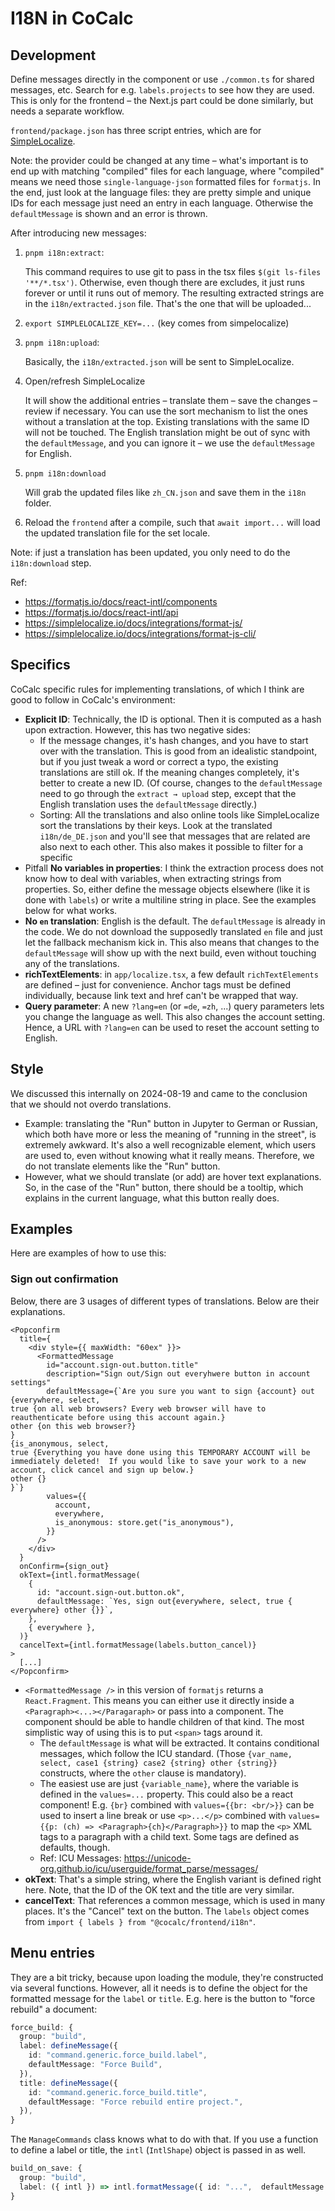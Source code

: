 # I18N in CoCalc

## Development

Define messages directly in the component or use `./common.ts` for shared messages, etc. Search for e.g. `labels.projects` to see how they are used. This is only for the frontend – the Next.js part could be done similarly, but needs a separate workflow.

`frontend/package.json` has three script entries, which are for [SimpleLocalize](https://simplelocalize.io/).

Note: the provider could be changed at any time – what's important is to end up with matching "compiled" files for each language, where "compiled" means we need those `single-language-json` formatted files for `formatjs`. In the end, just look at the language files: they are pretty simple and unique IDs for each message just need an entry in each language. Otherwise the `defaultMessage` is shown and an error is thrown.

After introducing new messages:

1.  `pnpm i18n:extract`:

    This command requires to use git to pass in the tsx files `$(git ls-files '**/*.tsx')`. Otherwise, even though there are excludes, it just runs forever or until it runs out of memory. The resulting extracted strings are in the `i18n/extracted.json` file. That's the one that will be uploaded...

1.  `export SIMPLELOCALIZE_KEY=...` (key comes from simpelocalize)
1.  `pnpm i18n:upload`:

    Basically, the `i18n/extracted.json` will be sent to SimpleLocalize.

1.  Open/refresh SimpleLocalize

    It will show the additional entries – translate them – save the changes – review if necessary. You can use the sort mechanism to list the ones without a translation at the top. Existing translations with the same ID will not be touched. The English translation might be out of sync with the `defaultMessage`, and you can ignore it – we use the `defaultMessage` for English.

1.  `pnpm i18n:download`

    Will grab the updated files like `zh_CN.json` and save them in the `i18n` folder.

1.  Reload the `frontend` after a compile, such that `await import...` will load the updated translation file for the set locale.

Note: if just a translation has been updated, you only need to do the `i18n:download` step.

Ref:

- https://formatjs.io/docs/react-intl/components
- https://formatjs.io/docs/react-intl/api
- https://simplelocalize.io/docs/integrations/format-js/
- https://simplelocalize.io/docs/integrations/format-js-cli/

## Specifics

CoCalc specific rules for implementing translations, of which I think are good to follow in CoCalc's environment:

- **Explicit ID**: Technically, the ID is optional. Then it is computed as a hash upon extraction. However, this has two negative sides:
  - If the message changes, it's hash changes, and you have to start over with the translation. This is good from an idealistic standpoint, but if you just tweak a word or correct a typo, the existing translations are still ok. If the meaning changes completely, it's better to create a new ID. (Of course, changes to the `defaultMessage` need to go through the `extract → upload` step, except that the English translation uses the `defaultMessage` directly.)
  - Sorting: All the translations and also online tools like SimpleLocalize sort the translations by their keys. Look at the translated `i18n/de_DE.json` and you'll see that messages that are related are also next to each other. This also makes it possible to filter for a specific
- Pitfall **No variables in properties**: I think the extraction process does not know how to deal with variables, when extracting strings from properties. So, either define the message objects elsewhere (like it is done with `labels`) or write a multiline string in place. See the examples below for what works.
- **No `en` translation**: English is the default. The `defaultMessage` is already in the code. We do not download the supposedly translated `en` file and just let the fallback mechanism kick in. This also means that changes to the `defaultMessage` will show up with the next build, even without touching any of the translations.
- **richTextElements**: in `app/localize.tsx`, a few default `richTextElements` are defined – just for convenience. Anchor tags must be defined individually, because link text and href can't be wrapped that way.
- **Query parameter**: A new `?lang=en` (or `=de`, `=zh`, ...) query parameters lets you change the language as well. This also changes the account setting. Hence, a URL with `?lang=en` can be used to reset the account setting to English.

## Style

We discussed this internally on 2024-08-19 and came to the conclusion that we should not overdo translations.

- Example: translating the "Run" button in Jupyter to German or Russian, which both have more or less the meaning of "running in the street", is extremely awkward. It's also a well recognizable element, which users are used to, even without knowing what it really means. Therefore, we do not translate elements like the "Run" button.
- However, what we should translate (or add) are hover text explanations. So, in the case of the "Run" button, there should be a tooltip, which explains in the current language, what this button really does.

## Examples

Here are examples of how to use this:

### Sign out confirmation

Below, there are 3 usages of different types of translations. Below are their explanations.

```tsx
<Popconfirm
  title={
    <div style={{ maxWidth: "60ex" }}>
      <FormattedMessage
        id="account.sign-out.button.title"
        description="Sign out/Sign out everyhwere button in account settings"
        defaultMessage={`Are you sure you want to sign {account} out
{everywhere, select,
true {on all web browsers? Every web browser will have to reauthenticate before using this account again.}
other {on this web browser?}
}
{is_anonymous, select,
true {Everything you have done using this TEMPORARY ACCOUNT will be immediately deleted!  If you would like to save your work to a new account, click cancel and sign up below.}
other {}
}`}
        values={{
          account,
          everywhere,
          is_anonymous: store.get("is_anonymous"),
        }}
      />
    </div>
  }
  onConfirm={sign_out}
  okText={intl.formatMessage(
    {
      id: "account.sign-out.button.ok",
      defaultMessage: `Yes, sign out{everywhere, select, true { everywhere} other {}}`,
    },
    { everywhere },
  )}
  cancelText={intl.formatMessage(labels.button_cancel)}
>
  [...]
</Popconfirm>
```

- `<FormattedMessage />` in this version of `formatjs` returns a `React.Fragment`. This means you can either use it directly inside a `<Paragraph><...></Paragaraph>` or pass into a component. The component should be able to handle children of that kind. The most simplistic way of using this is to put `<span>` tags around it.
  - The `defaultMessage` is what will be extracted. It contains conditional messages, which follow the ICU standard. (Those `{var_name, select, case1 {string} case2 {string} other {string}}` constructs, where the `other` clause is mandatory).
  - The easiest use are just `{variable_name}`, where the variable is defined in the `values=...` property. This could also be a react component! E.g. `{br}` combined with `values={{br: <br/>}}` can be used to insert a line break or use `<p>...</p>` combined with `values={{p: (ch) => <Paragraph>{ch}</Paragraph>}}` to map the `<p>` XML tags to a paragraph with a child text. Some tags are defined as defaults, though.
  - Ref: ICU Messages: https://unicode-org.github.io/icu/userguide/format_parse/messages/
- **okText**: That's a simple string, where the English variant is defined right here. Note, that the ID of the OK text and the title are very similar.
- **cancelText**: That references a common message, which is used in many places. It's the "Cancel" text on the button. The `labels` object comes from `import { labels } from "@cocalc/frontend/i18n"`.

## Menu entries

They are a bit tricky, because upon loading the module, they're constructed via several functions.
However, all it needs is to define the object for the formatted message for the `label` or `title`. E.g. here is the button to "force rebuild" a document:

```typescript
force_build: {
  group: "build",
  label: defineMessage({
    id: "command.generic.force_build.label",
    defaultMessage: "Force Build",
  }),
  title: defineMessage({
    id: "command.generic.force_build.title",
    defaultMessage: "Force rebuild entire project.",
  }),
}
```

The `ManageCommands` class knows what to do with that. If you use a function to define a label or title,
the `intl` (`IntlShape`) object is passed in as well.

```typescript
build_on_save: {
  group: "build",
  label: ({ intl }) => intl.formatMessage({ id: "...",  defaultMessage: "..."}, { ...values })
}
```
